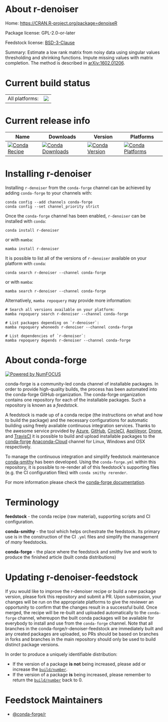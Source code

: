 About r-denoiser
================

Home: https://CRAN.R-project.org/package=denoiseR

Package license: GPL-2.0-or-later

Feedstock license: [BSD-3-Clause](https://github.com/conda-forge/r-denoiser-feedstock/blob/main/LICENSE.txt)

Summary: Estimate a low rank matrix from noisy data using singular values thresholding and shrinking functions. Impute missing values with matrix completion. The method is described in <arXiv:1602.01206>.

Current build status
====================


<table><tr><td>All platforms:</td>
    <td>
      <a href="https://dev.azure.com/conda-forge/feedstock-builds/_build/latest?definitionId=9891&branchName=main">
        <img src="https://dev.azure.com/conda-forge/feedstock-builds/_apis/build/status/r-denoiser-feedstock?branchName=main">
      </a>
    </td>
  </tr>
</table>

Current release info
====================

| Name | Downloads | Version | Platforms |
| --- | --- | --- | --- |
| [![Conda Recipe](https://img.shields.io/badge/recipe-r--denoiser-green.svg)](https://anaconda.org/conda-forge/r-denoiser) | [![Conda Downloads](https://img.shields.io/conda/dn/conda-forge/r-denoiser.svg)](https://anaconda.org/conda-forge/r-denoiser) | [![Conda Version](https://img.shields.io/conda/vn/conda-forge/r-denoiser.svg)](https://anaconda.org/conda-forge/r-denoiser) | [![Conda Platforms](https://img.shields.io/conda/pn/conda-forge/r-denoiser.svg)](https://anaconda.org/conda-forge/r-denoiser) |

Installing r-denoiser
=====================

Installing `r-denoiser` from the `conda-forge` channel can be achieved by adding `conda-forge` to your channels with:

```
conda config --add channels conda-forge
conda config --set channel_priority strict
```

Once the `conda-forge` channel has been enabled, `r-denoiser` can be installed with `conda`:

```
conda install r-denoiser
```

or with `mamba`:

```
mamba install r-denoiser
```

It is possible to list all of the versions of `r-denoiser` available on your platform with `conda`:

```
conda search r-denoiser --channel conda-forge
```

or with `mamba`:

```
mamba search r-denoiser --channel conda-forge
```

Alternatively, `mamba repoquery` may provide more information:

```
# Search all versions available on your platform:
mamba repoquery search r-denoiser --channel conda-forge

# List packages depending on `r-denoiser`:
mamba repoquery whoneeds r-denoiser --channel conda-forge

# List dependencies of `r-denoiser`:
mamba repoquery depends r-denoiser --channel conda-forge
```


About conda-forge
=================

[![Powered by
NumFOCUS](https://img.shields.io/badge/powered%20by-NumFOCUS-orange.svg?style=flat&colorA=E1523D&colorB=007D8A)](https://numfocus.org)

conda-forge is a community-led conda channel of installable packages.
In order to provide high-quality builds, the process has been automated into the
conda-forge GitHub organization. The conda-forge organization contains one repository
for each of the installable packages. Such a repository is known as a *feedstock*.

A feedstock is made up of a conda recipe (the instructions on what and how to build
the package) and the necessary configurations for automatic building using freely
available continuous integration services. Thanks to the awesome service provided by
[Azure](https://azure.microsoft.com/en-us/services/devops/), [GitHub](https://github.com/),
[CircleCI](https://circleci.com/), [AppVeyor](https://www.appveyor.com/),
[Drone](https://cloud.drone.io/welcome), and [TravisCI](https://travis-ci.com/)
it is possible to build and upload installable packages to the
[conda-forge](https://anaconda.org/conda-forge) [Anaconda-Cloud](https://anaconda.org/)
channel for Linux, Windows and OSX respectively.

To manage the continuous integration and simplify feedstock maintenance
[conda-smithy](https://github.com/conda-forge/conda-smithy) has been developed.
Using the ``conda-forge.yml`` within this repository, it is possible to re-render all of
this feedstock's supporting files (e.g. the CI configuration files) with ``conda smithy rerender``.

For more information please check the [conda-forge documentation](https://conda-forge.org/docs/).

Terminology
===========

**feedstock** - the conda recipe (raw material), supporting scripts and CI configuration.

**conda-smithy** - the tool which helps orchestrate the feedstock.
                   Its primary use is in the construction of the CI ``.yml`` files
                   and simplify the management of *many* feedstocks.

**conda-forge** - the place where the feedstock and smithy live and work to
                  produce the finished article (built conda distributions)


Updating r-denoiser-feedstock
=============================

If you would like to improve the r-denoiser recipe or build a new
package version, please fork this repository and submit a PR. Upon submission,
your changes will be run on the appropriate platforms to give the reviewer an
opportunity to confirm that the changes result in a successful build. Once
merged, the recipe will be re-built and uploaded automatically to the
`conda-forge` channel, whereupon the built conda packages will be available for
everybody to install and use from the `conda-forge` channel.
Note that all branches in the conda-forge/r-denoiser-feedstock are
immediately built and any created packages are uploaded, so PRs should be based
on branches in forks and branches in the main repository should only be used to
build distinct package versions.

In order to produce a uniquely identifiable distribution:
 * If the version of a package **is not** being increased, please add or increase
   the [``build/number``](https://docs.conda.io/projects/conda-build/en/latest/resources/define-metadata.html#build-number-and-string).
 * If the version of a package **is** being increased, please remember to return
   the [``build/number``](https://docs.conda.io/projects/conda-build/en/latest/resources/define-metadata.html#build-number-and-string)
   back to 0.

Feedstock Maintainers
=====================

* [@conda-forge/r](https://github.com/conda-forge/r/)

